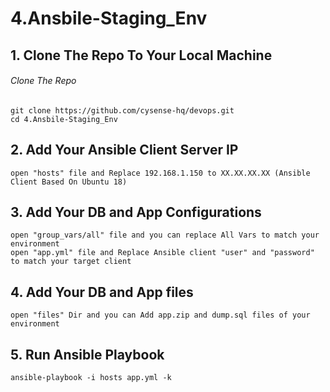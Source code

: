 # 4.Ansbile-Staging_Env

## 1. Clone The Repo To Your Local Machine
###### Clone The Repo
```
git clone https://github.com/cysense-hq/devops.git
cd 4.Ansbile-Staging_Env
```

## 2. Add Your Ansible Client Server IP
```
open "hosts" file and Replace 192.168.1.150 to XX.XX.XX.XX (Ansible Client Based On Ubuntu 18)
```

## 3. Add Your DB and App Configurations
```
open "group_vars/all" file and you can replace All Vars to match your environment
open "app.yml" file and Replace Ansible client "user" and "password" to match your target client
```

## 4. Add Your DB and App files 
```
open "files" Dir and you can Add app.zip and dump.sql files of your environment
```

## 5. Run Ansible Playbook
```
ansible-playbook -i hosts app.yml -k
```
